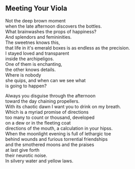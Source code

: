 Meeting Your Viola
------------------
Not the deep brown moment  
when the late afternoon discovers the bottles.  
What brainwashes the props of happiness?  
And splendors and femininities.  
The sweetnes knows this,  
that life in it's emerald boxes is as endless as the precision.  
I stayed loved and transparent  
inside the archipeligos.  
One of them is enchanting,  
the other knows details.  
Where is nobody  
she quips, and when can we see what  
is going to happen?  
  
Always you disguise through the afternoon  
toward the day chaining propellers.  
With its chaotic dawn I want you to drink on my breath.  
Which is a myriad promise of directions  
too many to count or thousand, developed  
on a dew or in the fleeting coat  
directions of the mouth, a calculation in your hipss.  
When the moonlight evening is full of lethargic toe  
behind wounds and furious torrential friendships  
and the smothered moons and the praises  
at last give forth  
their neurotic noise.  
In silvery water and yellow laws.  
